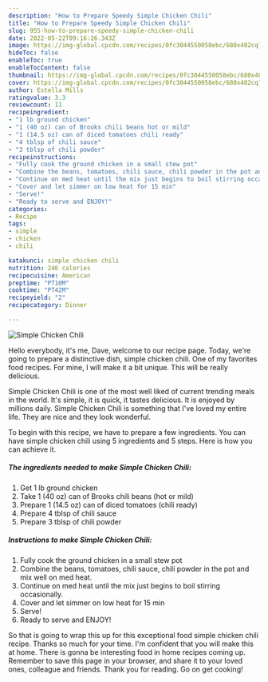 ```yaml
---
description: "How to Prepare Speedy Simple Chicken Chili"
title: "How to Prepare Speedy Simple Chicken Chili"
slug: 955-how-to-prepare-speedy-simple-chicken-chili
date: 2022-05-22T09:16:26.343Z
image: https://img-global.cpcdn.com/recipes/0fc3044550058ebc/680x482cq70/simple-chicken-chili-recipe-main-photo.jpg
hideToc: false
enableToc: true
enableTocContent: false
thumbnail: https://img-global.cpcdn.com/recipes/0fc3044550058ebc/680x482cq70/simple-chicken-chili-recipe-main-photo.jpg
cover: https://img-global.cpcdn.com/recipes/0fc3044550058ebc/680x482cq70/simple-chicken-chili-recipe-main-photo.jpg
author: Estella Mills
ratingvalue: 3.3
reviewcount: 11
recipeingredient:
- "1 lb ground chicken"
- "1 (40 oz) can of Brooks chili beans hot or mild"
- "1 (14.5 oz) can of diced tomatoes chili ready"
- "4 tblsp of chili sauce"
- "3 tblsp of chili powder"
recipeinstructions:
- "Fully cook the ground chicken in a small stew pot"
- "Combine the beans, tomatoes, chili sauce, chili powder in the pot and mix well on med heat."
- "Continue on med heat until the mix just begins to boil stirring occasionally."
- "Cover and let simmer on low heat for 15 min"
- "Serve!"
- "Ready to serve and ENJOY!"
categories:
- Recipe
tags:
- simple
- chicken
- chili

katakunci: simple chicken chili 
nutrition: 246 calories
recipecuisine: American
preptime: "PT10M"
cooktime: "PT42M"
recipeyield: "2"
recipecategory: Dinner

---
```



![Simple Chicken Chili](https://img-global.cpcdn.com/recipes/0fc3044550058ebc/680x482cq70/simple-chicken-chili-recipe-main-photo.jpg)

Hello everybody, it's me, Dave, welcome to our recipe page. Today, we're going to prepare a distinctive dish, simple chicken chili. One of my favorites food recipes. For mine, I will make it a bit unique. This will be really delicious.



Simple Chicken Chili is one of the most well liked of current trending meals in the world. It's simple, it is quick, it tastes delicious. It is enjoyed by millions daily. Simple Chicken Chili is something that I've loved my entire life. They are nice and they look wonderful.


To begin with this recipe, we have to prepare a few ingredients. You can have simple chicken chili using 5 ingredients and 5 steps. Here is how you can achieve it.

<!--inarticleads1-->

##### The ingredients needed to make Simple Chicken Chili:

1. Get 1 lb ground chicken
1. Take 1 (40 oz) can of Brooks chili beans (hot or mild)
1. Prepare 1 (14.5 oz) can of diced tomatoes (chili ready)
1. Prepare 4 tblsp of chili sauce
1. Prepare 3 tblsp of chili powder




<!--inarticleads2-->

##### Instructions to make Simple Chicken Chili:

1. Fully cook the ground chicken in a small stew pot
1. Combine the beans, tomatoes, chili sauce, chili powder in the pot and mix well on med heat.
1. Continue on med heat until the mix just begins to boil stirring occasionally.
1. Cover and let simmer on low heat for 15 min
1. Serve!
1. Ready to serve and ENJOY!



So that is going to wrap this up for this exceptional food simple chicken chili recipe. Thanks so much for your time. I'm confident that you will make this at home. There is gonna be interesting food in home recipes coming up. Remember to save this page in your browser, and share it to your loved ones, colleague and friends. Thank you for reading. Go on get cooking!
